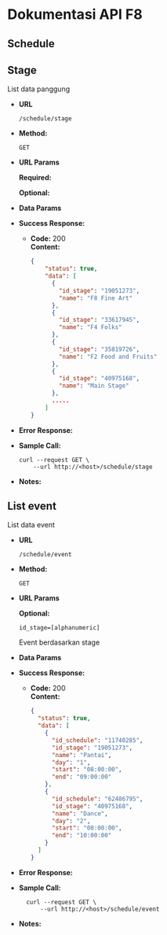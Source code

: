 # Dokumentasi API F8    


## Schedule

**Stage**
----
  List data panggung

* **URL**

  `/schedule/stage`

* **Method:**

  `GET`
  
*  **URL Params**

  

   **Required:**
 
  

   **Optional:**
 

* **Data Params**


* **Success Response:**
  

  * **Code:** 200 <br />
    **Content:** 
    ```json
    {
        "status": true,
        "data": [
          {
            "id_stage": "19051273",
            "name": "F8 Fine Art"
          },
          {
            "id_stage": "33617945",
            "name": "F4 Folks"
          },
          {
            "id_stage": "35819726",
            "name": "F2 Food and Fruits"
          },
          {
            "id_stage": "40975168",
            "name": "Main Stage"
          },
          .....
        ]
    }
    ```
 
* **Error Response:**



* **Sample Call:**

    ```shell
    curl --request GET \
        --url http://<host>/schedule/stage
    ```

* **Notes:**



**List event**
----
 List data event

* **URL**

    `/schedule/event`

* **Method:**
  
  `GET`
  
*  **URL Params**

   **Optional:**
 
   `id_stage=[alphanumeric]`
   
   Event berdasarkan stage

* **Data Params**

* **Success Response:**

  * **Code:** 200 <br />
    **Content:**
    ```json
    {
      "status": true,
      "data": [
        {
          "id_schedule": "11740285",
          "id_stage": "19051273",
          "name": "Pantai",
          "day": "1",
          "start": "08:00:00",
          "end": "09:00:00"
        },
        {
          "id_schedule": "62486795",
          "id_stage": "40975168",
          "name": "Dance",
          "day": "2",
          "start": "08:00:00",
          "end": "10:00:00"
        }
      ]
    }
    ```
 
* **Error Response:**


* **Sample Call:**

  ```shell
    curl --request GET \
        --url http://<host>/schedule/event
    ``` 

* **Notes:**
    
